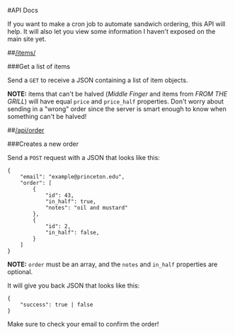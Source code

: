 #API Docs

If you want to make a cron job to automate sandwich ordering, this API will help.
It will also let you view some information I haven't exposed on the main site yet.

##[/items/](http://hoagie.club/items/)

###Get a list of items

Send a `GET` to receive a JSON containing a list of item objects.

**NOTE:** items that can't be halved (*Middle Finger* and items from *FROM THE GRILL*) will have equal `price` and `price_half` properties.
Don't worry about sending in a "wrong" order since the server is smart enough to know when something can't be halved!

##[/api/order](http://hoagie.club/api/order)

###Creates a new order

Send a `POST` request with a JSON that looks like this:
```
{
    "email": "example@princeton.edu",
    "order": [
        {
            "id": 43,
            "in_half": true,
            "notes": "oil and mustard"
        },
        {
            "id": 2,
            "in_half": false,
        }
    ]
}
```
**NOTE:** `order` must be an array, and the `notes` and `in_half` properties are optional.

It will give you back JSON that looks like this:
```
{
    "success": true | false
}
```
Make sure to check your email to confirm the order!